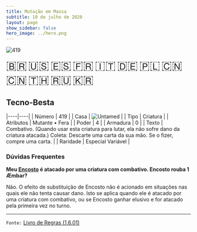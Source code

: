 ```yaml
---
title: Mutação em Massa
subtitle: 10 de julho de 2020
layout: page
show_sidebar: false
hero_image: ../hero.png
---
```


![419](https://cdn.keyforgegame.com/media/card_front/pt/479_419_XMCM475WFGP_pt.png)

<span title="Português" style="font-size: 32px;cursor: pointer;" onclick="javascript:document.querySelector('img[alt=\'419\']').src=document.querySelector('img[alt=\'419\']').src.replace(/card_front\/[^/]+/, 'card_front/pt').replace(/_[^/.0-9]+\.png/, '_pt.png')">🇧🇷</span>
<span title="English" style="font-size: 32px;cursor: pointer;" onclick="javascript:document.querySelector('img[alt=\'419\']').src=document.querySelector('img[alt=\'419\']').src.replace(/card_front\/[^/]+/, 'card_front/en').replace(/_[^/.0-9]+\.png/, '_en.png')">🇺🇸</span>
<span title="Español" style="font-size: 32px;cursor: pointer;" onclick="javascript:document.querySelector('img[alt=\'419\']').src=document.querySelector('img[alt=\'419\']').src.replace(/card_front\/[^/]+/, 'card_front/es').replace(/_[^/.0-9]+\.png/, '_es.png')">🇪🇸</span>
<span title="Français" style="font-size: 32px;cursor: pointer;" onclick="javascript:document.querySelector('img[alt=\'419\']').src=document.querySelector('img[alt=\'419\']').src.replace(/card_front\/[^/]+/, 'card_front/fr').replace(/_[^/.0-9]+\.png/, '_fr.png')">🇫🇷</span>
<span title="Italiano" style="font-size: 32px;cursor: pointer;" onclick="javascript:document.querySelector('img[alt=\'419\']').src=document.querySelector('img[alt=\'419\']').src.replace(/card_front\/[^/]+/, 'card_front/it').replace(/_[^/.0-9]+\.png/, '_it.png')">🇮🇹</span>
<span title="Deutsche" style="font-size: 32px;cursor: pointer;" onclick="javascript:document.querySelector('img[alt=\'419\']').src=document.querySelector('img[alt=\'419\']').src.replace(/card_front\/[^/]+/, 'card_front/de').replace(/_[^/.0-9]+\.png/, '_de.png')">🇩🇪</span>
<span title="Polskie" style="font-size: 32px;cursor: pointer;" onclick="javascript:document.querySelector('img[alt=\'419\']').src=document.querySelector('img[alt=\'419\']').src.replace(/card_front\/[^/]+/, 'card_front/pl').replace(/_[^/.0-9]+\.png/, '_pl.png')">🇵🇱</span>
<span title="简体中文" style="font-size: 32px;cursor: pointer;" onclick="javascript:document.querySelector('img[alt=\'419\']').src=document.querySelector('img[alt=\'419\']').src.replace(/card_front\/[^/]+/, 'card_front/zh-hans').replace(/_[^/.0-9]+\.png/, '_zh-hans.png')">🇨🇳</span>
<span title="繁體中文" style="font-size: 32px;cursor: pointer;" onclick="javascript:document.querySelector('img[alt=\'419\']').src=document.querySelector('img[alt=\'419\']').src.replace(/card_front\/[^/]+/, 'card_front/zh-hant').replace(/_[^/.0-9]+\.png/, '_zh-hant.png')">🇨🇳</span>
<span title="ไทย" style="font-size: 32px;cursor: pointer;" onclick="javascript:document.querySelector('img[alt=\'419\']').src=document.querySelector('img[alt=\'419\']').src.replace(/card_front\/[^/]+/, 'card_front/th').replace(/_[^/.0-9]+\.png/, '_th.png')">🇹🇭</span>
<span title="Pусский" style="font-size: 32px;cursor: pointer;" onclick="javascript:document.querySelector('img[alt=\'419\']').src=document.querySelector('img[alt=\'419\']').src.replace(/card_front\/[^/]+/, 'card_front/ru').replace(/_[^/.0-9]+\.png/, '_ru.png')">🇷🇺</span>
<span title="한국어" style="font-size: 32px;cursor: pointer;" onclick="javascript:document.querySelector('img[alt=\'419\']').src=document.querySelector('img[alt=\'419\']').src.replace(/card_front\/[^/]+/, 'card_front/ko').replace(/_[^/.0-9]+\.png/, '_ko.png')">🇰🇷</span>

## Tecno-Besta

|----|----|
| Número | 419 |
| Casa | ![Untamed](https://archonarcana.com/images/thumb/b/bd/Untamed.png/22px-Untamed.png "Indomados") |
| Tipo | Criatura |
| Atributos | Mutante • Fera |
| Poder | 4 |
| Armadura | 0 |
| Texto | Combativo. (Quando usar esta criatura para lutar, ela não sofre dano da criatura atacada.) Coleta: Descarte uma carta da sua mão. Se o fizer, compre uma carta. |
| Raridade | Especial Variável |

### Dúvidas Frequentes

**Meu [Encosto](/mm/257) é atacado por uma criatura com combativo.
Encosto rouba 1 Æmbar?**

Não. O efeito de substituição de Encosto não é acionado em situações
nas quais ele não tenta causar dano. Isto se aplica quando ele é atacado
por uma criatura com combativo, ou se Encosto ganhar elusivo e for
atacado pela primeira vez no turno.

<hr/>

`Fonte:` [Livro de Regras (1.6.01)](https://drive.google.com/open?id=1YNhLKUC0xfriiMwFYpDu1Go3zPJw6gYo)
